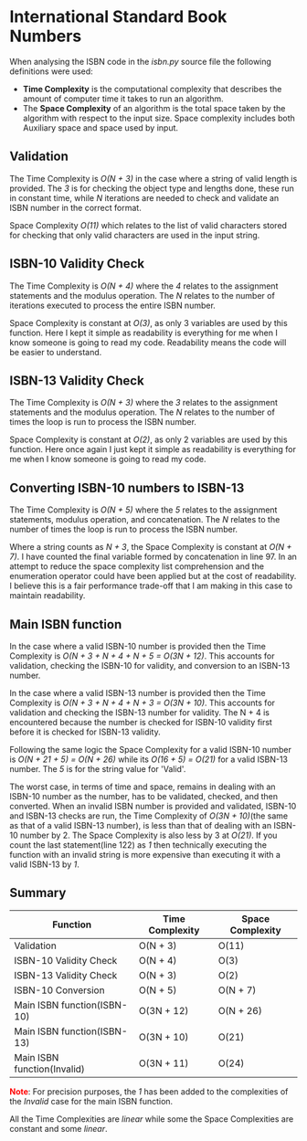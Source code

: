# International Standard Book Numbers

When analysing the ISBN code in the *isbn.py* source file the following definitions were used:
* **Time Complexity** is the computational complexity that describes the amount of computer time it takes to run an algorithm.
* The **Space Complexity** of an algorithm is the total space taken by the algorithm with respect to the input size. Space complexity includes both Auxiliary space and space used by input.

## Validation

The Time Complexity is *O(N + 3)* in the case where a string of valid length is provided. The *3* is for checking the object type and lengths done, these run in constant time, while *N* iterations are needed to check and validate an ISBN number in the correct format.

Space Complexity *O(11)* which relates to the list of valid characters stored for checking that only valid characters are used in the input string.

## ISBN-10 Validity Check

The Time Complexity is *O(N + 4)* where the *4* relates to the assignment statements and the modulus operation. The *N* relates to the number of iterations executed to process the entire ISBN number.

Space Complexity is constant at *O(3)*, as only 3 variables are used by this function. Here I kept it simple as readability is everything for me when I know someone is going to read my code. Readability means the code will be easier to understand.

## ISBN-13 Validity Check

The Time Complexity is *O(N + 3)* where the *3* relates to the assignment statements and the modulus operation. The *N* relates to the number of times the loop is run to process the ISBN number.

Space Complexity is constant at *O(2)*, as only 2 variables are used by this function. Here once again I just kept it simple as readability is everything for me when I know someone is going to read my code.

## Converting ISBN-10 numbers to ISBN-13

The Time Complexity is *O(N + 5)* where the *5* relates to the assignment statements, modulus operation, and concatenation. The *N* relates to the number of times the loop is run to process the ISBN number.

Where a string counts as *N + 3*, the Space Complexity is constant at *O(N + 7)*. I have counted the final variable formed by concatenation in line 97. In an attempt to reduce the space complexity list comprehension and the enumeration operator could have been applied but at the cost of readability. I believe this is a fair performance trade-off that I am making in this case to maintain readability.

## Main ISBN function

In the case where a valid ISBN-10 number is provided then the Time Complexity is *O(N + 3 + N + 4 + N + 5 = O(3N + 12)*. This accounts for validation, checking the ISBN-10 for validity, and conversion to an ISBN-13 number.

In the case where a valid ISBN-13 number is provided then the Time Complexity is *O(N + 3 + N + 4 + N + 3 = O(3N + 10)*. This accounts for validation and checking the ISBN-13 number for validity. The N + 4 is encountered because the number is checked for ISBN-10 validity first before it is checked for ISBN-13 validity.

Following the same logic the Space Complexity for a valid ISBN-10 number is *O(N + 21 + 5) = O(N + 26)* while its *O(16 + 5) = O(21)* for a valid ISBN-13 number. The *5* is for the string value for 'Valid'.

The worst case, in terms of time and space, remains in dealing with an ISBN-10 number as the number, has to be validated, checked, and then converted. When an invalid ISBN number is provided and validated, ISBN-10 and ISBN-13 checks are run, the Time Complexity of *O(3N + 10)*(the same as that of a valid ISBN-13 number), is less than that of dealing with an ISBN-10 number by 2. The Space Complexity is also less by 3 at *O(21)*. If you count the last statement(line 122) as *1* then technically executing the function with an invalid string is more expensive than executing it with a valid ISBN-13 by *1*.

## Summary

Function                    | Time Complexity | Space Complexity |
----------------------------|-----------------|------------------|
Validation                  | O(N + 3)        | O(11)            |
ISBN-10 Validity Check      | O(N + 4)        | O(3)             |
ISBN-13 Validity Check      | O(N + 3)        | O(2)             |
ISBN-10 Conversion          | O(N + 5)        | O(N + 7)         |
Main ISBN function(ISBN-10) | O(3N + 12)      | O(N + 26)        |
Main ISBN function(ISBN-13) | O(3N + 10)      | O(21)            |
Main ISBN function(Invalid) | O(3N + 11)      | O(24)            |

<span style="color:red; font-weight: bold;">Note</span>: For precision purposes, the *1* has been added to the complexities of the *Invalid* case for the main ISBN function.

All the Time Complexities are *linear* while some the Space Complexities are constant and some *linear*.

